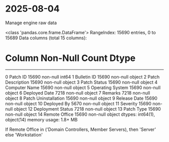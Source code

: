 # 2025-08-04
Manage engine raw data

<class 'pandas.core.frame.DataFrame'>
RangeIndex: 15690 entries, 0 to 15689
Data columns (total 15 columns):
 #   Column                Non-Null Count  Dtype 
---  ------                --------------  ----- 
 0   Patch ID              15690 non-null  int64 
 1   Bulletin ID           15690 non-null  object
 2   Patch Description     15690 non-null  object
 3   Patch Status          15690 non-null  object
 4   Computer Name         15690 non-null  object
 5   Operating System      15690 non-null  object
 6   Deployed Date         7218 non-null   object
 7   Remarks               7218 non-null   object
 8   Patch Uninstallation  15690 non-null  object
 9   Release Date          15690 non-null  object
 10  Deployed By           5670 non-null   object
 11  Severity              15690 non-null  object
 12  Deployment Status     7218 non-null   object
 13  Patch Type            15690 non-null  object
 14  Remote Office         15690 non-null  object
dtypes: int64(1), object(14)
memory usage: 1.8+ MB

If Remote Office in ('Domain Controllers, Member Servers), then 'Server' else 'Workstation'

